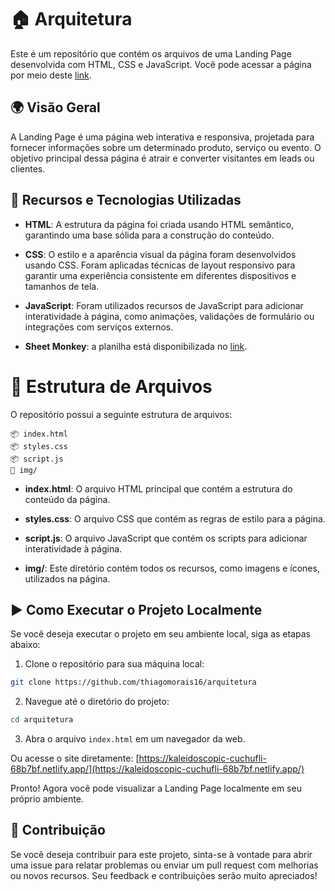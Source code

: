 # 🏠 Arquitetura

Este é um repositório que contém os arquivos de uma Landing Page desenvolvida com HTML, CSS e JavaScript. Você pode acessar a página por meio deste [link](https://kaleidoscopic-cuchufli-68b7bf.netlify.app/).

## 🌍 Visão Geral

A Landing Page é uma página web interativa e responsiva, projetada para fornecer informações sobre um determinado produto, serviço ou evento. O objetivo principal dessa página é atrair e converter visitantes em leads ou clientes.

## 🔧 Recursos e Tecnologias Utilizadas

- **HTML**: A estrutura da página foi criada usando HTML semântico, garantindo uma base sólida para a construção do conteúdo.

- **CSS**: O estilo e a aparência visual da página foram desenvolvidos usando CSS. Foram aplicadas técnicas de layout responsivo para garantir uma experiência consistente em diferentes dispositivos e tamanhos de tela.

- **JavaScript**: Foram utilizados recursos de JavaScript para adicionar interatividade à página, como animações, validações de formulário ou integrações com serviços externos.
  
- **Sheet Monkey**: a planilha está disponibilizada no [link](https://docs.google.com/spreadsheets/d/1Ps6hIZCfRS0m8sT8BJahy4zKe7-7zkb9KQ6OpLzLfN8/edit#gid=0).
  
# 📁 Estrutura de Arquivos

O repositório possui a seguinte estrutura de arquivos:

```
📦 index.html
📦 styles.css
📦 script.js
📂 img/
```

- **index.html**: O arquivo HTML principal que contém a estrutura do conteúdo da página.

- **styles.css**: O arquivo CSS que contém as regras de estilo para a página.

- **script.js**: O arquivo JavaScript que contém os scripts para adicionar interatividade à página.

- **img/**: Este diretório contém todos os recursos, como imagens e ícones, utilizados na página.

## ▶️ Como Executar o Projeto Localmente

Se você deseja executar o projeto em seu ambiente local, siga as etapas abaixo:

1. Clone o repositório para sua máquina local:

```bash
git clone https://github.com/thiagomorais16/arquitetura
```

2. Navegue até o diretório do projeto:

```bash
cd arquitetura
```

3. Abra o arquivo `index.html` em um navegador da web. 

Ou acesse o site diretamente: [https://kaleidoscopic-cuchufli-68b7bf.netlify.app/](https://kaleidoscopic-cuchufli-68b7bf.netlify.app/)

Pronto! Agora você pode visualizar a Landing Page localmente em seu próprio ambiente.

## 🤝 Contribuição

Se você deseja contribuir para este projeto, sinta-se à vontade para abrir uma issue para relatar problemas ou enviar um pull request com melhorias ou novos recursos. Seu feedback e contribuições serão muito apreciados!
